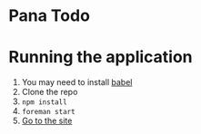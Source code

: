 # Pana Todo

# Running the application
1. You may need to install [babel](https://babeljs.io/docs/setup/)
2. Clone the repo
3. `npm install`
4. `foreman start`
5. [Go to the site](http:localhost:3500)
